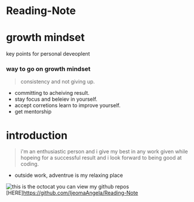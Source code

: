 # Reading-Note
# growth mindset
key points for personal deveoplent
### way to go on growth mindset 
> consistency and not giving up. 
- committing to acheiving result. 
- stay focus and beleiev in yourself. 
- accept corretions learn to improve yourself. 
- get mentorship

# introduction
>i'm an enthusiastic person and i give my best in any work given while hopeing for a successful result and i look forward to being good at coding.
- outside work, adventrue is my relaxing place

![this is the octocat](https://techcrunch.com/wp-content/uploads/2018/06/github-octocat-microsoft.png?w=730)
you can view my github repos [HERE]https://github.com/IjeomaAngela/Reading-Note
